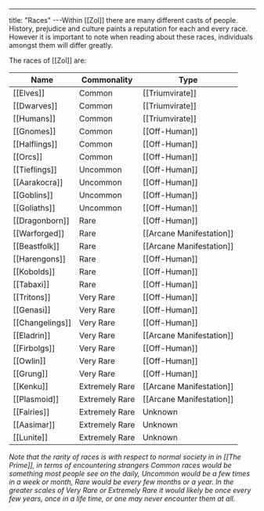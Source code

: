 ---
title: "Races"
---Within [[Zol]] there are many different casts of people. History, prejudice and culture paints a reputation for each and every race. However it is important to note when reading about these races, individuals amongst them will differ greatly.

The races of [[Zol]] are:

| Name | Commonality | Type |
| --- | --- | --- |
| [[Elves]] | Common | [[Triumvirate]] |
| [[Dwarves]] | Common | [[Triumvirate]] |
| [[Humans]] | Common | [[Triumvirate]] |
| [[Gnomes]] | Common | [[Off-Human]] |
| [[Halflings]] | Common | [[Off-Human]] |
| [[Orcs]] | Common | [[Off-Human]] |
| [[Tieflings]] | Uncommon | [[Off-Human]] |
| [[Aarakocra]] | Uncommon | [[Off-Human]] |
| [[Goblins]] | Uncommon | [[Off-Human]] |
| [[Goliaths]] | Uncommon | [[Off-Human]] |
| [[Dragonborn]] | Rare | [[Off-Human]] |
| [[Warforged]] | Rare | [[Arcane Manifestation]] |
| [[Beastfolk]] | Rare | [[Arcane Manifestation]] |
| [[Harengons]] | Rare | [[Off-Human]] |
| [[Kobolds]] | Rare | [[Off-Human]] |
| [[Tabaxi]] | Rare | [[Off-Human]] |
| [[Tritons]] | Very Rare | [[Off-Human]] |
| [[Genasi]] | Very Rare | [[Off-Human]] |
| [[Changelings]] | Very Rare | [[Off-Human]] |
| [[Eladrin]] | Very Rare | [[Arcane Manifestation]] |
| [[Firbolgs]] | Very Rare | [[Off-Human]] |
| [[Owlin]] | Very Rare | [[Off-Human]] |
| [[Grung]] | Very Rare | [[Off-Human]] |
| [[Kenku]] | Extremely Rare | [[Arcane Manifestation]] |
| [[Plasmoid]] | Extremely Rare | [[Arcane Manifestation]] |
| [[Fairies]] | Extremely Rare | Unknown |
| [[Aasimar]] | Extremely Rare | Unknown |
| [[Lunite]] | Extremely Rare | Unknown |

*Note that the rarity of races is with respect to normal society in in [[The Prime]], in terms of encountering strangers Common races would be something most people see on the daily, Uncommon would be a few times in a week or month, Rare would be every few months or a year. In the greater scales of Very Rare or Extremely Rare it would likely be once every few years, once in a life time, or one may never encounter them at all.*